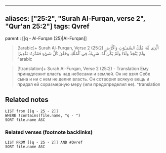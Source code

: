 
---
aliases: ["25:2", "Surah Al-Furqan, verse 2", "Qur'an 25:2"]
tags: Qvref
---

parent:: [[q - Al-Furqan (25)|Al-Furqan]]

> [!arabic]+ Surah Al-Furqan, Verse 2 (25:2)
> <span class="quran-arabic">ٱلَّذِى لَهُۥ مُلْكُ ٱلسَّمَـٰوَٰتِ وَٱلْأَرْضِ وَلَمْ يَتَّخِذْ وَلَدًا وَلَمْ يَكُن لَّهُۥ شَرِيكٌ فِى ٱلْمُلْكِ وَخَلَقَ كُلَّ شَىْءٍ فَقَدَّرَهُۥ تَقْدِيرًا</span>
^arabic

> [!translation]+ Surah Al-Furqan, Verse 2 (25:2) - Translation
> Ему принадлежит власть над небесами и землей. Он не взял Себе сына и ни с кем не делил власть. Он сотворил всякую вещь и придал ей соразмерную меру (или предопределил ее).
^translation



## Related notes
```dataview
LIST from [[q - 25 - 2]]
WHERE !contains(file.name, "q - ")
SORT file.name ASC
```

### Related verses (footnote backlinks)
```dataview
LIST FROM [[q - 25 - 2]] AND #Qvref
SORT file.name ASC
```


